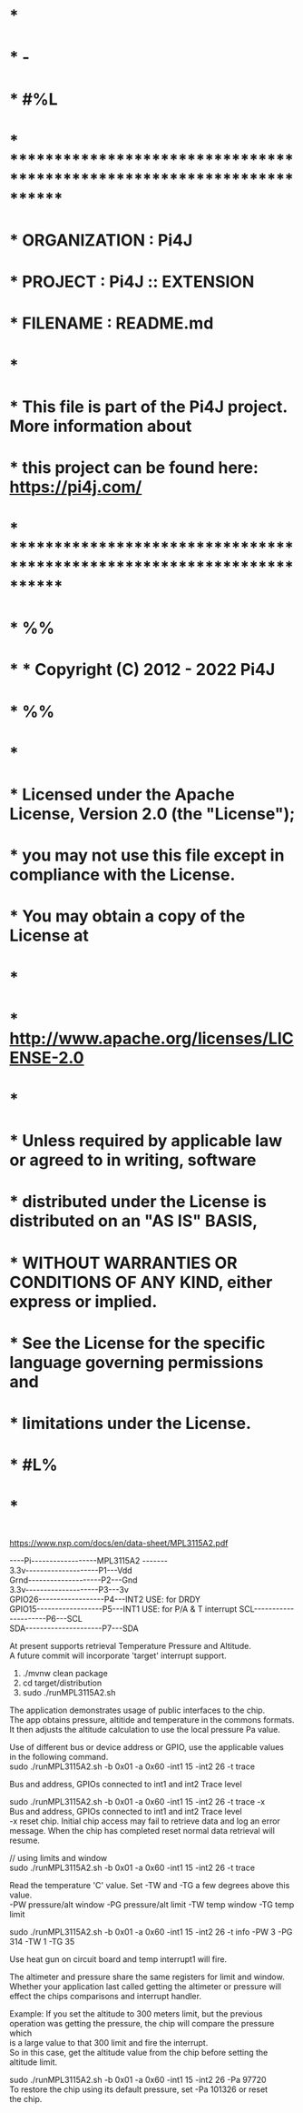#
#
#      *
#      * -
#      * #%L
#      * **********************************************************************
#      * ORGANIZATION  :  Pi4J
#      * PROJECT       :  Pi4J :: EXTENSION
#      * FILENAME      : README.md
#      *
#      * This file is part of the Pi4J project. More information about
#      * this project can be found here:  https://pi4j.com/
#      * **********************************************************************
#      * %%
#      *   * Copyright (C) 2012 - 2022 Pi4J
#       * %%
#      *
#      * Licensed under the Apache License, Version 2.0 (the "License");
#      * you may not use this file except in compliance with the License.
#      * You may obtain a copy of the License at
#      *
#      *      http://www.apache.org/licenses/LICENSE-2.0
#      *
#      * Unless required by applicable law or agreed to in writing, software
#      * distributed under the License is distributed on an "AS IS" BASIS,
#      * WITHOUT WARRANTIES OR CONDITIONS OF ANY KIND, either express or implied.
#      * See the License for the specific language governing permissions and
#      * limitations under the License.
#      * #L%
#      *
#
#


https://www.nxp.com/docs/en/data-sheet/MPL3115A2.pdf         



----Pi------------------MPL3115A2 -------      
3.3v--------------------P1---Vdd   
Grnd--------------------P2---Gnd   
3.3v--------------------P3---3v   
GPIO26------------------P4---INT2  USE: for DRDY  
GPIO15------------------P5---INT1  USE: for P/A & T interrupt
SCL---------------------P6---SCL    
SDA---------------------P7---SDA  


At present supports retrieval Temperature Pressure and Altitude.     
A future commit will incorporate 'target' interrupt support.        




1. ./mvnw clean package      
2. cd target/distribution      
3. sudo ./runMPL3115A2.sh   

The application demonstrates usage of public interfaces to the chip.    
The app obtains pressure, altitide and temperature in the commons formats.  
It then adjusts the altitude calculation to use the local pressure Pa value.  




Use of different bus or device address or GPIO, use the applicable values      
in the following command.      
sudo ./runMPL3115A2.sh -b 0x01 -a 0x60   -int1 15   -int2 26   -t trace         

Bus and address, GPIOs connected to int1 and int2    Trace level    


sudo ./runMPL3115A2.sh -b 0x01 -a 0x60   -int1 15   -int2 26   -t trace  -x     
Bus and address, GPIOs connected to int1 and int2  Trace level    
-x reset chip.   Initial chip access may fail to retrieve data and log an error  
message. When the chip has completed reset normal data retrieval will resume.       


// using limits and window     
sudo ./runMPL3115A2.sh -b 0x01 -a 0x60   -int1 15   -int2 26   -t trace   

Read the temperature 'C' value.   Set -TW and -TG a few degrees above this    
value.  
-PW pressure/alt window -PG pressure/alt limit -TW temp window -TG temp limit       

sudo ./runMPL3115A2.sh -b 0x01 -a 0x60  -int1 15   -int2 26   -t info    -PW 3 -PG 314 -TW 1 -TG 35      

Use heat gun on circuit board and temp interrupt1 will fire.     

The altimeter and pressure share the same registers for limit and window.  
Whether your application last called getting the altimeter or pressure will    
effect the chips comparisons and interrupt handler.      

Example: If you set the altitude to 300 meters limit, but the previous    
operation was getting the pressure, the chip will compare the pressure which   
is a large value to that 300 limit and fire the interrupt.    
So in this case, get the altitude value from the chip before setting the    
altitude limit.   



sudo ./runMPL3115A2.sh -b 0x01 -a 0x60   -int1 15   -int2 26   -Pa 97720      
To restore the chip using its default pressure, set -Pa 101326 or reset   
the chip.   




